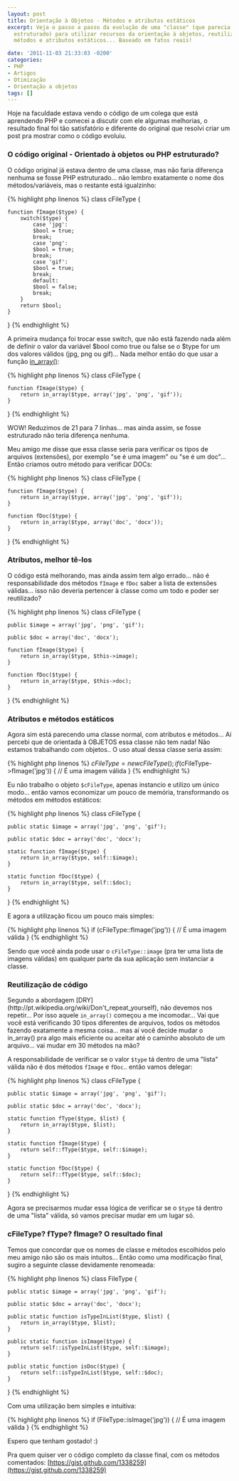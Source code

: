 ```yaml
---
layout: post
title: Orientação à Objetos - Métodos e atributos estáticos
excerpt: Veja o passo a passo da evolução de uma "classe" (que parecia mais código
  estruturado) para utilizar recursos da orientação à objetos, reutilização de código,
  métodos e atributos estáticos... Baseado em fatos reais!

date: '2011-11-03 21:33:03 -0200'
categories:
- PHP
- Artigos
- Otimização
- Orientação a objetos
tags: []
---
```

Hoje na faculdade estava vendo o código de um colega que está aprendendo PHP e comecei a discutir com ele algumas melhorias, o resultado final foi tão satisfatório e diferente do original que resolvi criar um post pra mostrar como o código evoluiu.

<h3>O código original - Orientado à objetos ou PHP estruturado?</h3>
O código original já estava dentro de uma classe, mas não faria diferença nenhuma se fosse PHP estruturado... não lembro exatamente o nome dos métodos/variáveis, mas o restante está igualzinho:


{% highlight php linenos %}
class cFileType {

	function fImage($type) {
		switch($type) {
			case 'jpg':
			$bool = true;
			break;
			case 'png':
			$bool = true;
			break;
			case 'gif':
			$bool = true;
			break;
			default:
			$bool = false;
			break;
		}
		return $bool;
	}

}
{% endhighlight %}

A primeira mudança foi trocar esse switch, que não está fazendo nada além de definir o valor da variável $bool como true ou false se o $type for um dos valores válidos (jpg, png ou gif)... Nada melhor então do que usar a função [in_array()](http://php.net/manual/en/function.in-array.php):


{% highlight php linenos %}
class cFileType {

	function fImage($type) {
		return in_array($type, array('jpg', 'png', 'gif'));
	}

}
{% endhighlight %}

WOW! Reduzimos de 21 para 7 linhas... mas ainda assim, se fosse estruturado não teria diferença nenhuma.

Meu amigo me disse que essa classe seria para verificar os tipos de arquivos (extensões), por exemplo "se é uma imagem" ou "se é um doc"... Então criamos outro método para verificar DOCs:


{% highlight php linenos %}
class cFileType {

	function fImage($type) {
		return in_array($type, array('jpg', 'png', 'gif'));
	}

	function fDoc($type) {
		return in_array($type, array('doc', 'docx'));
	}

}
{% endhighlight %}

<h3>Atributos, melhor tê-los</h3>
O código está melhorando, mas ainda assim tem algo errado... não é responsabilidade dos métodos <code>fImage</code> e <code>fDoc</code> saber a lista de extensões válidas... isso não deveria pertencer à classe como um todo e poder ser reutilizado?


{% highlight php linenos %}
class cFileType {

	public $image = array('jpg', 'png', 'gif');

	public $doc = array('doc', 'docx');

	function fImage($type) {
		return in_array($type, $this->image);
	}

	function fDoc($type) {
		return in_array($type, $this->doc);
	}

}
{% endhighlight %}

<h3>Atributos e métodos estáticos</h3>
Agora sim está parecendo uma classe normal, com atributos e métodos... Aí percebi que de orientada à OBJETOS essa classe não tem nada! Não estamos trabalhando com objetos.. O uso atual dessa classe seria assim:


{% highlight php linenos %}
$cFileType = new cFileType();
if ($cFileType->fImage('jpg')) {
	// É uma imagem válida
}
{% endhighlight %}

Eu não trabalho o objeto <code>$cFileType</code>, apenas instancio e utilizo um único modo... então vamos economizar um pouco de memória, transformando os métodos em métodos estáticos:


{% highlight php linenos %}
class cFileType {

	public static $image = array('jpg', 'png', 'gif');

	public static $doc = array('doc', 'docx');

	static function fImage($type) {
		return in_array($type, self::$image);
	}

	static function fDoc($type) {
		return in_array($type, self::$doc);
	}

}
{% endhighlight %}

E agora a utilização ficou um pouco mais simples:


{% highlight php linenos %}
if (cFileType::fImage('jpg')) {
	// É uma imagem válida
}
{% endhighlight %}

Sendo que você ainda pode usar o <code>cFileType::image</code> (pra ter uma lista de imagens válidas) em qualquer parte da sua aplicação sem instanciar a classe.

<h3>Reutilização de código</h3>
Segundo a abordagem [DRY](http://pt.wikipedia.org/wiki/Don't_repeat_yourself), não devemos nos repetir... Por isso aquele <code>in_array()</code> começou a me incomodar... Vai que você está verificando 30 tipos diferentes de arquivos, todos os métodos fazendo exatamente a mesma coisa... mas aí você decide mudar o in_array() pra algo mais eficiente ou aceitar até o caminho absoluto de um arquivo... vai mudar em 30 métodos na mão?

A responsabilidade de verificar se o valor <code>$type</code> tá dentro de uma "lista" válida não é dos métodos <code>fImage</code> e <code>fDoc</code>.. então vamos delegar:


{% highlight php linenos %}
class cFileType {

	public static $image = array('jpg', 'png', 'gif');

	public static $doc = array('doc', 'docx');

	static function fType($type, $list) {
		return in_array($type, $list);
	}

	static function fImage($type) {
		return self::fType($type, self::$image);
	}

	static function fDoc($type) {
		return self::fType($type, self::$doc);
	}

}
{% endhighlight %}

Agora se precisarmos mudar essa lógica de verificar se o <code>$type</code> tá dentro de uma "lista" válida, só vamos precisar mudar em um lugar só.

<h3>cFileType? fType? fImage? O resultado final</h3>
Temos que concordar que os nomes de classe e métodos escolhidos pelo meu amigo não são os mais intuitos... Então como uma modificação final, sugiro a seguinte classe devidamente renomeada:


{% highlight php linenos %}
class FileType {

	public static $image = array('jpg', 'png', 'gif');

	public static $doc = array('doc', 'docx');

	public static function isTypeInList($type, $list) {
		return in_array($type, $list);
	}

	public static function isImage($type) {
		return self::isTypeInList($type, self::$image);
	}

	public static function isDoc($type) {
		return self::isTypeInList($type, self::$doc);
	}

}
{% endhighlight %}

Com uma utilização bem simples e intuitiva:


{% highlight php linenos %}
if (FileType::isImage('jpg')) {
	// É uma imagem válida
}
{% endhighlight %}

Espero que tenham gostado! :)

Pra quem quiser ver o código completo da classe final, com os métodos comentados: [https://gist.github.com/1338259](https://gist.github.com/1338259)

